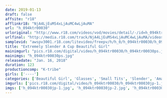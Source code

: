 ```yaml
---
date: 2019-01-13
draft: false
affsite: "r18"
afflinkr18: "NjA4LjEuMS4xLjAuMC4wLjAuMA"
url: "h_094ktr00030"
urloriginal: "http://www.r18.com/videos/vod/movies/detail/-/id=h_094ktr00030"
urlfinal: "http://media.r18.com/track/NjA4LjEuMS4xLjAuMC4wLjAuMA/videos/vod/movies/detail/-/id=h_094ktr00030"
samplevid: "awspv3001.r18.com/litevideo/freepv/h/h_0/h_094ktr00030/h_094ktr00030_dmb_w.mp4"
title: "Extremely Slender A Cup Beautiful Girl"
mainimgurl: "pics.r18.com/digital/video/h_094ktr00030/h_094ktr00030ps.jpg"
mainimgs: "h_094ktr00030ps.jpg"
releasedate: "Jan. 16, 2018"
duration: 123
productioncomp: "K-tribe"
girls: ['----']
categories: ['Beautiful Girl', 'Glasses', 'Small Tits', 'Slender', 'Amateur', 'Hi-Def']
imgurls: ['pics.r18.com/digital/video/h_094ktr00030/h_094ktr00030jp-1.jpg', 'pics.r18.com/digital/video/h_094ktr00030/h_094ktr00030jp-2.jpg', 'pics.r18.com/digital/video/h_094ktr00030/h_094ktr00030jp-3.jpg', 'pics.r18.com/digital/video/h_094ktr00030/h_094ktr00030jp-4.jpg', 'pics.r18.com/digital/video/h_094ktr00030/h_094ktr00030jp-5.jpg', 'pics.r18.com/digital/video/h_094ktr00030/h_094ktr00030jp-6.jpg', 'pics.r18.com/digital/video/h_094ktr00030/h_094ktr00030jp-7.jpg', 'pics.r18.com/digital/video/h_094ktr00030/h_094ktr00030jp-8.jpg', 'pics.r18.com/digital/video/h_094ktr00030/h_094ktr00030jp-9.jpg', 'pics.r18.com/digital/video/h_094ktr00030/h_094ktr00030jp-10.jpg', 'pics.r18.com/digital/video/h_094ktr00030/h_094ktr00030jp-11.jpg', 'pics.r18.com/digital/video/h_094ktr00030/h_094ktr00030jp-12.jpg', 'pics.r18.com/digital/video/h_094ktr00030/h_094ktr00030jp-13.jpg', 'pics.r18.com/digital/video/h_094ktr00030/h_094ktr00030jp-14.jpg', 'pics.r18.com/digital/video/h_094ktr00030/h_094ktr00030jp-15.jpg', 'pics.r18.com/digital/video/h_094ktr00030/h_094ktr00030jp-16.jpg', 'pics.r18.com/digital/video/h_094ktr00030/h_094ktr00030jp-17.jpg', 'pics.r18.com/digital/video/h_094ktr00030/h_094ktr00030jp-18.jpg', 'pics.r18.com/digital/video/h_094ktr00030/h_094ktr00030jp-19.jpg', 'pics.r18.com/digital/video/h_094ktr00030/h_094ktr00030jp-20.jpg']
imgs: ['h_094ktr00030jp-1.jpg', 'h_094ktr00030jp-2.jpg', 'h_094ktr00030jp-3.jpg', 'h_094ktr00030jp-4.jpg', 'h_094ktr00030jp-5.jpg', 'h_094ktr00030jp-6.jpg', 'h_094ktr00030jp-7.jpg', 'h_094ktr00030jp-8.jpg', 'h_094ktr00030jp-9.jpg', 'h_094ktr00030jp-10.jpg', 'h_094ktr00030jp-11.jpg', 'h_094ktr00030jp-12.jpg', 'h_094ktr00030jp-13.jpg', 'h_094ktr00030jp-14.jpg', 'h_094ktr00030jp-15.jpg', 'h_094ktr00030jp-16.jpg', 'h_094ktr00030jp-17.jpg', 'h_094ktr00030jp-18.jpg', 'h_094ktr00030jp-19.jpg', 'h_094ktr00030jp-20.jpg']
---
```

